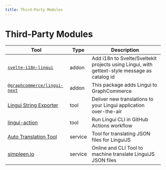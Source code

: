 ```yaml
---
title: Third-Party Modules
---
```


# Third-Party Modules

| Tool                                                                                                              | Type    | Description                                                                                  |
| ----------------------------------------------------------------------------------------------------------------- | ------- | -------------------------------------------------------------------------------------------- |
| [`svelte-i18n-lingui`](https://www.npmjs.com/package/svelte-i18n-lingui)                                          | addon   | Add i18n to Svelte/Sveltekit projects using Lingui, with gettext-style message as catalog id |
| [`@graphcommerce/lingui-next`](https://github.com/graphcommerce-org/graphcommerce/tree/main/packages/lingui-next) | addon   | This package adds Lingui to GraphCommerce                                                    |
| [Lingui String Exporter](https://store.crowdin.com/lingui-string-exporter)                                        | tool    | Deliver new translations to your Lingui application over-the-air                             |
| [lingui-action](https://github.com/trisbee/lingui-action)                                                         | tool    | Run Lingui CLI in GitHub Actions workflow                                                    |
| [Auto Translation Tool](https://auto-translation.now.sh/)                                                         | service | Tool for translating JSON files for LinguiJS                                                 |
| [simpleen.io](https://simpleen.io/)                                                                               | service | Online and CLI Tool to machine translate LinguiJS JSON files                                 |
